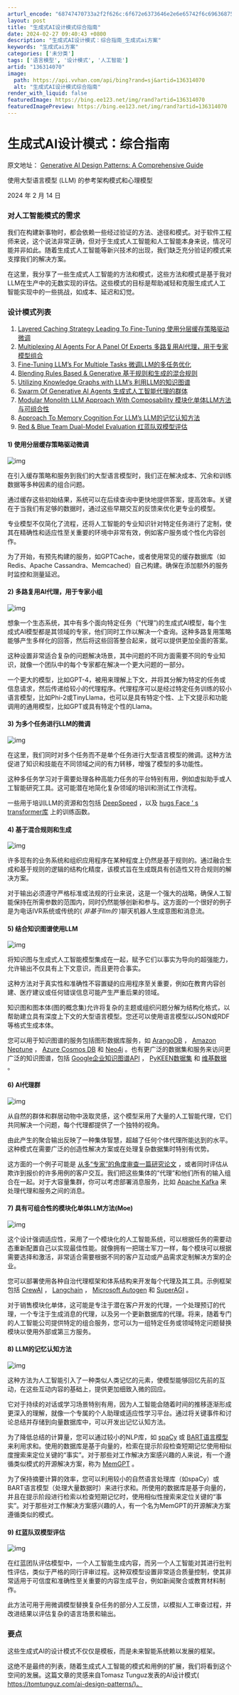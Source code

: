 ```yaml
---
arturl_encode: "68747470733a2f2f626c:6f672e6373646e2e6e65742f6c696368756e657269636c692f:61727469636c652f64657461696c732f313336333134303730"
layout: post
title: "生成式AI设计模式综合指南"
date: 2024-02-27 09:40:43 +0800
description: "生成式AI设计模式：综合指南_生成式ai方案"
keywords: "生成式ai方案"
categories: ['未分类']
tags: ['语言模型', '设计模式', '人工智能']
artid: "136314070"
image:
  path: https://api.vvhan.com/api/bing?rand=sj&artid=136314070
  alt: "生成式AI设计模式综合指南"
render_with_liquid: false
featuredImage: https://bing.ee123.net/img/rand?artid=136314070
featuredImagePreview: https://bing.ee123.net/img/rand?artid=136314070
---
```


# 生成式AI设计模式：综合指南

原文地址：
[Generative AI Design Patterns: A Comprehensive Guide](https://towardsdatascience.com/generative-ai-design-patterns-a-comprehensive-guide-41425a40d7d0 "Generative AI Design Patterns: A Comprehensive Guide")

使用大型语言模型 (LLM) 的参考架构模式和心理模型

2024 年 2 月 14 日

### 对人工智能模式的需求

我们在构建新事物时，都会依赖一些经过验证的方法、途径和模式。对于软件工程师来说，这个说法非常正确，但对于生成式人工智能和人工智能本身来说，情况可能并非如此。随着生成式人工智能等新兴技术的出现，我们缺乏充分验证的模式来支撑我们的解决方案。

在这里，我分享了一些生成式人工智能的方法和模式，这些方法和模式是基于我对LLM在生产中的无数实现的评估。这些模式的目标是帮助减轻和克服生成式人工智能实现中的一些挑战，如成本、延迟和幻觉。

### 设计模式列表

1. [Layered Caching Strategy Leading To Fine-Tuning 使用分层缓存策略驱动微调](https://towardsdatascience.com/generative-ai-design-patterns-a-comprehensive-guide-41425a40d7d0#82c6 "Layered Caching Strategy Leading To Fine-Tuning 使用分层缓存策略驱动微调")
2. [Multiplexing AI Agents For A Panel Of Experts 多路复用AI代理，用于专家模型组合](https://towardsdatascience.com/generative-ai-design-patterns-a-comprehensive-guide-41425a40d7d0#fc13 "Multiplexing AI Agents For A Panel Of Experts 多路复用AI代理，用于专家模型组合")
3. [Fine-Tuning LLM’s For Multiple Tasks 微调LLM的多任务优化](https://towardsdatascience.com/generative-ai-design-patterns-a-comprehensive-guide-41425a40d7d0#a0b9 "Fine-Tuning LLM’s For Multiple Tasks 微调LLM的多任务优化")
4. [Blending Rules Based & Generative 基于规则和生成的混合规则](https://towardsdatascience.com/generative-ai-design-patterns-a-comprehensive-guide-41425a40d7d0#19ee "Blending Rules Based & Generative 基于规则和生成的混合规则")
5. [Utilizing Knowledge Graphs with LLM’s 利用LLM的知识图谱](https://towardsdatascience.com/generative-ai-design-patterns-a-comprehensive-guide-41425a40d7d0#1b7b "Utilizing Knowledge Graphs with LLM’s 利用LLM的知识图谱")
6. [Swarm Of Generative AI Agents 生成式人工智能代理的群体](https://towardsdatascience.com/generative-ai-design-patterns-a-comprehensive-guide-41425a40d7d0#1575 "Swarm Of Generative AI Agents 生成式人工智能代理的群体")
7. [Modular Monolith LLM Approach With Composability 模块化单体LLM方法与可组合性](https://towardsdatascience.com/generative-ai-design-patterns-a-comprehensive-guide-41425a40d7d0#682f "Modular Monolith LLM Approach With Composability 模块化单体LLM方法与可组合性")
8. [Approach To Memory Cognition For LLM’s LLM的记忆认知方法](https://towardsdatascience.com/generative-ai-design-patterns-a-comprehensive-guide-41425a40d7d0#07cb "Approach To Memory Cognition For LLM’s LLM的记忆认知方法")
9. [Red & Blue Team Dual-Model Evaluation 红蓝队双模型评估](https://towardsdatascience.com/generative-ai-design-patterns-a-comprehensive-guide-41425a40d7d0#ee0a "Red & Blue Team Dual-Model Evaluation 红蓝队双模型评估")

#### 1) 使用分层缓存策略驱动微调

![img](https://i-blog.csdnimg.cn/blog_migrate/b10f0d122bf7d6d919bcbfab4d49c9e7.png)

在引入缓存策略和服务到我们的大型语言模型时，我们正在解决成本、冗余和训练数据等多种因素的组合问题。

通过缓存这些初始结果，系统可以在后续查询中更快地提供答案，提高效率。关键在于当我们有足够的数据时，通过这些早期交互的反馈来优化更专业的模型。

专业模型不仅简化了流程，还将人工智能的专业知识针对特定任务进行了定制，使其在精确性和适应性至关重要的环境中非常有效，例如客户服务或个性化内容创作。

为了开始，有预先构建的服务，如GPTCache，或者使用常见的缓存数据库（如Redis、Apache Cassandra、Memcached）自己构建。确保在添加额外的服务时监控和测量延迟。

#### 2) 多路复用AI代理，用于专家小组

![img](https://i-blog.csdnimg.cn/blog_migrate/a6aaff65c6456e002df81a9369c8239d.png)

想象一个生态系统，其中有多个面向特定任务（”代理”)的生成式AI模型，每个生成式AI模型都是其领域的专家，他们同时工作以解决一个查询。这种多路复用策略能够产生多样化的回答，然后将这些回答整合起来，就可以提供更加全面的答案。

这种设置非常适合复杂的问题解决场景，其中问题的不同方面需要不同的专业知识，就像一个团队中的每个专家都在解决一个更大问题的一部分。

一个更大的模型，比如GPT-4，被用来理解上下文，并将其分解为特定的任务或信息请求，然后传递给较小的代理程序。代理程序可以是经过特定任务训练的较小语言模型，比如Phi-2或TinyLlama，也可以是具有特定个性、上下文提示和功能调用的通用模型，比如GPT或具有特定个性的Llama。

#### 3) 为多个任务进行LLM的微调

![img](https://i-blog.csdnimg.cn/blog_migrate/a9203f976e50970a53ad4989e90e5514.png)

在这里，我们同时对多个任务而不是单个任务进行大型语言模型的微调。这种方法促进了知识和技能在不同领域之间的有力转移，增强了模型的多功能性。

这种多任务学习对于需要处理各种高能力任务的平台特别有用，例如虚拟助手或人工智能研究工具。这可能潜在地简化复杂领域的培训和测试工作流程。

一些用于培训LLM的资源和包包括
[DeepSpeed](https://github.com/microsoft/DeepSpeed "DeepSpeed")
，以及
[hugs Face ‘ s transformer库](https://huggingface.co/docs/transformers/training "hugs Face ‘ s transformer库")
上的训练函数。

#### 4) 基于混合规则和生成

![img](https://i-blog.csdnimg.cn/blog_migrate/d84cc4a0d2c0bd90aa3b5da2c49816c0.png)

许多现有的业务系统和组织应用程序在某种程度上仍然是基于规则的。通过融合生成和基于规则的逻辑的结构化精度，该模式旨在生成既具有创造性又符合规则的解决方案。

对于输出必须遵守严格标准或法规的行业来说，这是一个强大的战略，确保人工智能保持在所需参数的范围内，同时仍然能够创新和参与。这方面的一个很好的例子是为电话IVR系统或传统的(
*非基于llm的*
)聊天机器人生成意图和消息流。

#### 5) 结合知识图谱使用LLM

![img](https://i-blog.csdnimg.cn/blog_migrate/2e55e05b07e0639bb87ad7ce7994c974.png)

将知识图与生成式人工智能模型集成在一起，赋予它们以事实为导向的超强能力，允许输出不仅具有上下文意识，而且更符合事实。

这种方法对于真实性和准确性不容置疑的应用程序至关重要，例如在教育内容创建、医疗建议或任何错误信息可能产生严重后果的领域。

知识图和图本体(图的概念集)允许将复杂的主题或组织问题分解为结构化格式，以帮助建立具有深度上下文的大型语言模型。您还可以使用语言模型以JSON或RDF等格式生成本体。

您可以用于知识图谱的服务包括图形数据库服务，如
[ArangoDB](https://arangodb.com/ "ArangoDB")
，
[Amazon Neptune](https://aws.amazon.com/neptune/ "Amazon Neptune")
，
[Azure Cosmos DB](https://azure.microsoft.com/en-us/products/cosmos-db "Azure Cosmos DB")
和
[Neo4j](https://neo4j.com/ "Neo4j")
。也有更广泛的数据集和服务来访问更广泛的知识图谱，包括
[Google企业知识图谱API](https://cloud.google.com/enterprise-knowledge-graph/docs/search-api "Google企业知识图谱API")
，
[PyKEEN数据集](https://github.com/pykeen/pykeen?tab=readme-ov-file#datasets "PyKEEN数据集")
和
[维基数据](https://cloud.google.com/enterprise-knowledge-graph/docs/search-api "维基数据")
。

#### 6) AI代理群

![img](https://i-blog.csdnimg.cn/blog_migrate/832d498d6301115c40aea498ac218510.png)

从自然的群体和群居动物中汲取灵感，这个模型采用了大量的人工智能代理，它们共同解决一个问题，每个代理都提供了一个独特的视角。

由此产生的聚合输出反映了一种集体智慧，超越了任何个体代理所能达到的水平。这种模式在需要广泛的创造性解决方案或在处理复杂数据集时特别有优势。

这方面的一个例子可能是
[从多“专家”的角度审查一篇研究论文](https://www.fieldstudy.ai/ "从多“专家”的角度审查一篇研究论文")
，或者同时评估从欺诈到报价的许多用例的客户交互。我们把这些集体的“代理”和他们所有的输入组合在一起。对于大容量集群，你可以考虑部署消息服务，比如
[Apache Kafka](https://kafka.apache.org/ "Apache Kafka")
来处理代理和服务之间的消息。

#### 7) 具有可组合性的模块化单体LLM方法(Moe)

![img](https://i-blog.csdnimg.cn/blog_migrate/1b4a28eaae10896a803db792831c5020.png)

这个设计强调适应性，采用了一个模块化的人工智能系统，可以根据任务的需要动态重新配置自己以实现最佳性能。就像拥有一把瑞士军刀一样，每个模块可以根据需要选择和激活，非常适合需要根据不同的客户互动或产品需求定制解决方案的企业。

您可以部署使用各种自治代理框架和体系结构来开发每个代理及其工具。示例框架包括
[CrewAI](https://github.com/joaomdmoura/crewAI "CrewAI")
，
[Langchain](https://www.langchain.com/ "Langchain")
，
[Microsoft Autogen](https://www.microsoft.com/en-us/research/project/autogen/ "Microsoft Autogen")
和
[SuperAGI](https://superagi.com/ "SuperAGI")
。

对于销售模块化单体，这可能是专注于潜在客户开发的代理，一个处理预订的代理，一个专注于生成消息的代理，以及另一个更新数据库的代理。将来，随着专门的人工智能公司提供特定的组合服务，您可以为一组特定任务或领域特定问题替换模块以使用外部或第三方服务。

#### 8) LLM的记忆认知方法

![img](https://i-blog.csdnimg.cn/blog_migrate/1e11f917bfcb896d811e4db8c969f207.png)

这种方法为人工智能引入了一种类似人类记忆的元素，使模型能够回忆先前的互动，在这些互动内容的基础上，提供更加细致入微的回应。

它对于持续的对话或学习场景特别有用，因为人工智能会随着时间的推移逐渐形成更深入的理解，就像一个专属的个人助理或适应性学习平台。通过将关键事件和讨论总结并存储到向量数据库中，可以开发出记忆认知方法。

为了降低总结的计算量，您可以通过较小的NLP库，如
[spaCy](https://spacy.io/ "spaCy")
或
[BART语言模型](https://huggingface.co/docs/transformers/model_doc/bart "BART语言模型")
来利用求和。使用的数据库是基于向量的，检索在提示阶段检查短期记忆使用相似度搜索来定位关键的“事实”。对于那些对工作解决方案感兴趣的人来说，有一个遵循类似模式的开源解决方案，称为
[MemGPT](https://memgpt.readme.io/docs/index "MemGPT")
。

为了保持摘要计算的效率，您可以利用较小的自然语言处理库（如spaCy）或BART语言模型（处理大量数据时）来进行求和。所使用的数据库是基于向量的，并且在提示阶段进行检索以检查短期记忆时，使用相似性搜索来定位关键的“事实”。对于那些对工作解决方案感兴趣的人，有一个名为MemGPT的开源解决方案遵循类似的模式。

#### 9) 红蓝队双模型评估

![img](https://i-blog.csdnimg.cn/blog_migrate/8380e0cc91381fef164f41753e693729.png)

在红蓝团队评估模型中，一个人工智能生成内容，而另一个人工智能对其进行批判性评估，类似于严格的同行评审过程。这种双模型设置非常适合质量控制，使其非常适用于可信度和准确性至关重要的内容生成平台，例如新闻聚合或教育材料制作。

此方法可用于用微调模型替换复杂任务的部分人工反馈，以模拟人工审查过程，并改进结果以评估复杂的语言场景和输出。

### 要点

这些生成式AI的设计模式不仅仅是模板，而是未来智能系统赖以发展的框架。

这绝不是最终的列表，随着生成式人工智能的模式和用例的扩展，我们将看到这个空间的发展。这篇文章的灵感来自Tomasz Tunguz发表的AI设计模式(
[https://tomtunguz.com/ai-design-patterns/)。](https://tomtunguz.com/ai-design-patterns/%29%E3%80%82 "https://tomtunguz.com/ai-design-patterns/)。")